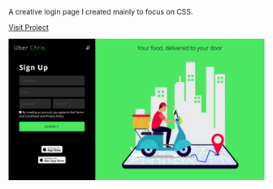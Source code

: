 A creative login page I created mainly to focus on CSS.

[Visit Project](https://chriscosentino.github.io/LoginPageLayout/)

![Image of Screenshot](https://github.com/ChrisCosentino/LoginPageLayout/blob/master/screenshot.png)
